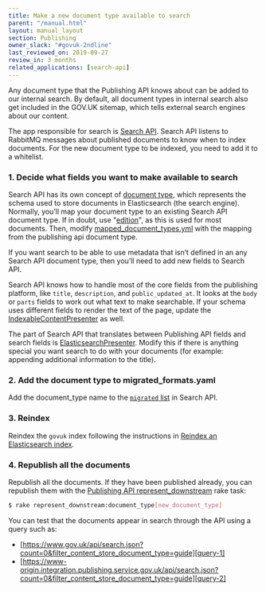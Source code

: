 ```yaml
---
title: Make a new document type available to search
parent: "/manual.html"
layout: manual_layout
section: Publishing
owner_slack: "#govuk-2ndline"
last_reviewed_on: 2019-09-27
review_in: 3 months
related_applications: [search-api]
---
```


Any document type that the Publishing API knows about can be added to our
internal search. By default, all document types in internal search also get
included in the GOV.UK sitemap, which tells external search engines about our
content.

The app responsible for search is [Search API][search-api]. Search API listens
to RabbitMQ messages about published documents to know when to index documents.
For the new document type to be indexed, you need to add it to a whitelist.

### 1. Decide what fields you want to make available to search

Search API has its own concept of [document type][doc-types], which represents
the schema used to store documents in Elasticsearch (the search engine).
Normally, you’ll map your document type to an existing Search API document type.
If in doubt, use "[edition][edition]", as this is used for most documents.
Then, modify [mapped_document_types.yml][mapped-doc-types] with the mapping
from the publishing api document type.

If you want search to be able to use metadata that isn’t defined in an any
Search API document type, then you’ll need to add new fields to Search API.

Search API knows how to handle most of the core fields from the publishing
platform, like `title`, `description`, and `public_updated_at`. It looks at the
`body` or `parts` fields to work out what text to make searchable. If your
schema uses different fields to render the text of the page, update the
[IndexableContentPresenter][i-c-presenter] as well.

The part of Search API that translates between Publishing API fields and search
fields is [ElasticsearchPresenter][e-s-presenter].
Modify this if there is anything special you want search to do with your
documents (for example: appending additional information to the title).

### 2. Add the document type to migrated_formats.yaml

Add the document_type name to the [`migrated` list][migrated-list] in Search
API.

### 3. Reindex

Reindex the `govuk` index following the instructions in
[Reindex an Elasticsearch index][reindex].

### 4. Republish all the documents

Republish all the documents. If they have been published already, you can
republish them with the [Publishing API represent_downstream][task] rake task:

```sh
$ rake represent_downstream:document_type[new_document_type]
```

You can test that the documents appear in search through the API using a query such as:
- [https://www.gov.uk/api/search.json?count=0&filter_content_store_document_type=guide][query-1]
- [https://www-origin.integration.publishing.service.gov.uk/api/search.json?count=0&filter_content_store_document_type=guide][query-2]

[search-api]: https://github.com/alphagov/search-api
[doc-types]: https://github.com/alphagov/search-api/blob/master/doc/schemas.md#elasticsearch-document-types
[edition]: https://github.com/alphagov/search-api/blob/master/config/schema/elasticsearch_types/edition.json
[mapped-doc-types]: https://github.com/alphagov/search-api/blob/master/config/govuk_index/mapped_document_types.yaml
[i-c-presenter]: https://github.com/alphagov/search-api/blob/master/lib/govuk_index/presenters/indexable_content_presenter.rb
[e-s-presenter]: https://github.com/alphagov/search-api/blob/master/lib/govuk_index/presenters/elasticsearch_presenter.rb
[migrated-list]: https://github.com/alphagov/search-api/blob/master/config/govuk_index/migrated_formats.yaml
[reindex]: reindex-elasticsearch.html
[task]: https://github.com/alphagov/publishing-api/blob/master/lib/tasks/represent_downstream.rake
[query-1]: https://www.gov.uk/api/search.json?count=0&filter_content_store_document_type=guide
[query-2]: https://www-origin.integration.publishing.service.gov.uk/api/search.json?count=0&filter_content_store_document_type=guide
